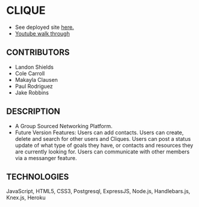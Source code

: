 # CLIQUE
- See deployed site [here.](https://ourclique.herokuapp.com/)
- [Youtube walk through](###)

## CONTRIBUTORS
- Landon Shields
- Cole Carroll
- Makayla Clausen
- Paul Rodriguez
- Jake Robbins

## DESCRIPTION

- A Group Sourced Networking Platform.
- Future Version Features: Users can add contacts. Users can create, delete and search for other users and Cliques. Users can post a status update of what type of goals they have, or contacts and resources they are currently looking for. Users can communicate with other members via a messanger feature. 

## TECHNOLOGIES

JavaScript, HTML5, CSS3, Postgresql, ExpressJS, Node.js, Handlebars.js, Knex.js, Heroku
